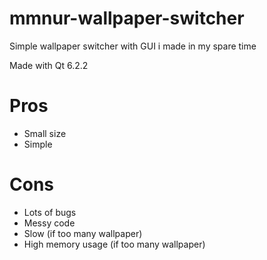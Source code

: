 # mmnur-wallpaper-switcher
Simple wallpaper switcher with GUI i made in my spare time

Made with Qt 6.2.2

# Pros
- Small size
- Simple

# Cons
- Lots of bugs
- Messy code
- Slow (if too many wallpaper)
- High memory usage (if too many wallpaper)
